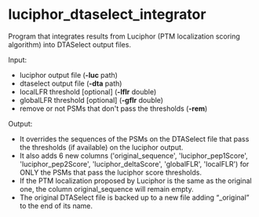 ﻿# ﻿luciphor\_dtaselect\_integrator  
  
  
Program that integrates results from Luciphor (PTM localization scoring algorithm) into DTASelect output files.

Input:  

- luciphor output file (**-luc** path)
- dtaselect output file (**-dta** path)
- localLFR threshold \[optional\] (**-lflr** double) 
- globalLFR threshold \[optional\] (**-gflr** double)
- remove or not PSMs that don't pass the thresholds (**-rem**)

Output:

- It overrides the sequences of the PSMs on the DTASelect file that pass the thresholds (if available) on the luciphor output. 
- It also adds 6 new columns ('original_sequence', 'luciphor_pep1Score', 'luciphor_pep2Score', 'luciphor_deltaScore', 'globalFLR', 'localFLR') for ONLY the PSMs that pass the luciphor score thresholds.
- If the PTM localization proposed by Luciphor is the same as the original one, the column original_sequence will remain empty. 
- The original DTASelect file is backed up to a new file adding “_original” to the end of its name.
 





